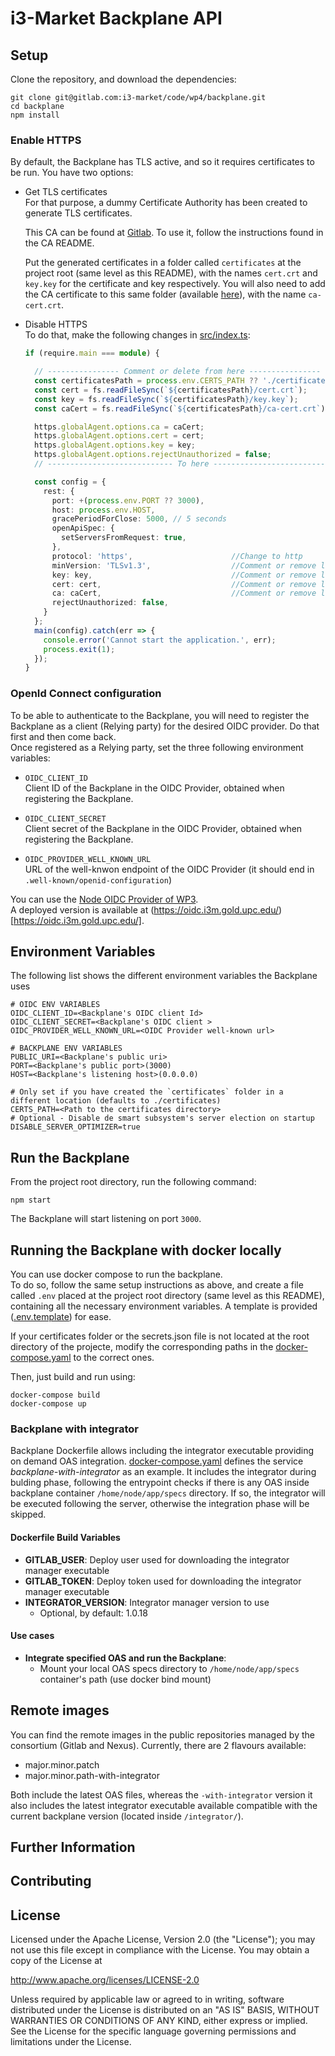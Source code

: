<!---
#  Copyright 2020-2022 i3-MARKET Consortium:
#
#  ATHENS UNIVERSITY OF ECONOMICS AND BUSINESS - RESEARCH CENTER
#  ATOS SPAIN SA
#  EUROPEAN DIGITAL SME ALLIANCE
#  GFT ITALIA SRL
#  GUARDTIME OU
#  HOP UBIQUITOUS SL
#  IBM RESEARCH GMBH
#  IDEMIA FRANCE
#  SIEMENS AKTIENGESELLSCHAFT
#  SIEMENS SRL
#  TELESTO TECHNOLOGIES PLIROFORIKIS KAI EPIKOINONION EPE
#  UNIVERSITAT POLITECNICA DE CATALUNYA
#  UNPARALLEL INNOVATION LDA
#
#  Licensed under the Apache License, Version 2.0 (the "License");
#  you may not use this file except in compliance with the License.
#  You may obtain a copy of the License at
#
#  http://www.apache.org/licenses/LICENSE-2.0
#
#  Unless required by applicable law or agreed to in writing, software
#  distributed under the License is distributed on an "AS IS" BASIS,
#  WITHOUT WARRANTIES OR CONDITIONS OF ANY KIND, either express or implied.
#  See the License for the specific language governing permissions and
#  limitations under the License.
#
-->

# i3-Market Backplane API

## Setup

Clone the repository, and download the dependencies:

```shell script
git clone git@gitlab.com:i3-market/code/wp4/backplane.git
cd backplane
npm install
```

### Enable HTTPS

By default, the Backplane has TLS active, and so it requires certificates to be run.
You have two options:

- Get TLS certificates  
  For that purpose, a dummy Certificate Authority has been created to generate TLS certificates.

  This CA can be found at [Gitlab](https://gitlab.com/i3-market/code/wp4/certificate-authority).
  To use it, follow the instructions found in the CA README.
  
  Put the generated certificates in a folder called `certificates` at the project root (same level as this README),
  with the names `cert.crt` and `key.key` for the certificate and key respectively.
  You will also need to add the CA certificate to this same folder (available [here](https://gitlab.com/i3-market/code/wp4/certificate-authority/-/blob/master/certificates/ca-cert.crt)), with the name `ca-cert.crt`.


- Disable HTTPS  
  To do that, make the following changes in [src/index.ts](src/index.ts):
  ```typescript
  if (require.main === module) {
  
    // ---------------- Comment or delete from here ----------------
    const certificatesPath = process.env.CERTS_PATH ?? './certificates';
    const cert = fs.readFileSync(`${certificatesPath}/cert.crt`);
    const key = fs.readFileSync(`${certificatesPath}/key.key`);
    const caCert = fs.readFileSync(`${certificatesPath}/ca-cert.crt`);
  
    https.globalAgent.options.ca = caCert;
    https.globalAgent.options.cert = cert;
    https.globalAgent.options.key = key;
    https.globalAgent.options.rejectUnauthorized = false;
    // ---------------------------- To here ----------------------------
  
    const config = {
      rest: {
        port: +(process.env.PORT ?? 3000),
        host: process.env.HOST,
        gracePeriodForClose: 5000, // 5 seconds
        openApiSpec: {
          setServersFromRequest: true,
        },
        protocol: 'https',                      //Change to http
        minVersion: 'TLSv1.3',                  //Comment or remove line
        key: key,                               //Comment or remove line
        cert: cert,                             //Comment or remove line
        ca: caCert,                             //Comment or remove line
        rejectUnauthorized: false,
      }
    };
    main(config).catch(err => {
      console.error('Cannot start the application.', err);
      process.exit(1);
    });
  }
  ```

### OpenId Connect configuration

To be able to authenticate to the Backplane, you will need to register the Backplane as a client (Relying party) for the desired OIDC provider. Do that first and then come back.  
Once registered as a Relying party, set the three following environment variables:
- `OIDC_CLIENT_ID`  
  Client ID of the Backplane in the OIDC Provider, obtained when registering the Backplane.
  

- `OIDC_CLIENT_SECRET`  
  Client secret of the Backplane in the OIDC Provider, obtained when registering the Backplane.
  

- `OIDC_PROVIDER_WELL_KNOWN_URL`  
  URL of the well-knwon endpoint of the OIDC Provider (it should end in `.well-known/openid-configuration`)
  
You can use the [Node OIDC Provider of WP3](https://gitlab.com/i3-market/code/wp3/t3.1-self-sovereign-identity-and-access-management/node-oidc-provider).  
A deployed version is available at (https://oidc.i3m.gold.upc.edu/)[https://oidc.i3m.gold.upc.edu/].

## Environment Variables
The following list shows the different environment variables the Backplane uses
```shell
# OIDC ENV VARIABLES
OIDC_CLIENT_ID=<Backplane's OIDC client Id>
OIDC_CLIENT_SECRET=<Backplane's OIDC client >
OIDC_PROVIDER_WELL_KNOWN_URL=<OIDC Provider well-known url>

# BACKPLANE ENV VARIABLES
PUBLIC_URI=<Backplane's public uri>
PORT=<Backplane's public port>(3000)
HOST=<Backplane's listening host>(0.0.0.0)

# Only set if you have created the `certificates` folder in a different location (defaults to ./certificates)
CERTS_PATH=<Path to the certificates directory>
# Optional - Disable de smart subsystem's server election on startup
DISABLE_SERVER_OPTIMIZER=true
```

## Run the Backplane

From the project root directory, run the following command:
```shell script
npm start
```

The Backplane will start listening on port `3000`.

## Running the Backplane with docker locally

You can use docker compose to run the backplane.  
To do so, follow the same setup instructions as above, and create a file called `.env` placed at the project root directory (same level as this README), containing all the necessary environment variables.
A template is provided ([.env.template](.env.template)) for ease.

If your certificates folder or the secrets.json file is not located at the root directory of the projecte, modify the 
corresponding paths in the [docker-compose.yaml](docker-compose.yaml) to the correct ones.

Then, just build and run using:
```shell
docker-compose build
docker-compose up
```

### Backplane with integrator
Backplane Dockerfile allows including the integrator executable providing on demand OAS integration.
[docker-compose.yaml](docker-compose.yaml) defines the service *backplane-with-integrator* as an example. It includes
the integrator during bulding phase, following the entrypoint checks if there is any OAS inside backplane container 
`/home/node/app/specs` directory. If so, the integrator will be executed following the server, otherwise the integration
phase will be skipped.
#### Dockerfile Build Variables

* <b>GITLAB_USER</b>: Deploy user used for downloading the integrator manager executable
* <b>GITLAB_TOKEN</b>: Deploy token used for downloading the integrator manager executable
* <b>INTEGRATOR_VERSION</b>: Integrator manager version to use 
  * Optional, by default: 1.0.18

#### Use cases
* <b>Integrate specified OAS and run the Backplane</b>:
  * Mount your local OAS specs directory to `/home/node/app/specs` container's path (use docker bind mount)

## Remote images
You can find the remote images in the public repositories managed by the consortium (Gitlab and Nexus). Currently, there are 2 flavours available:
 - major.minor.patch
 - major.minor.path-with-integrator

Both include the latest OAS files, whereas the `-with-integrator` version it also includes 
 the latest integrator executable available compatible with the current backplane version 
 (located inside `/integrator/`). 

## Further Information

## Contributing

## License
Licensed under the Apache License, Version 2.0 (the "License");
you may not use this file except in compliance with the License.
You may obtain a copy of the License at

http://www.apache.org/licenses/LICENSE-2.0

Unless required by applicable law or agreed to in writing, software
distributed under the License is distributed on an "AS IS" BASIS,
WITHOUT WARRANTIES OR CONDITIONS OF ANY KIND, either express or implied.
See the License for the specific language governing permissions and
limitations under the License.